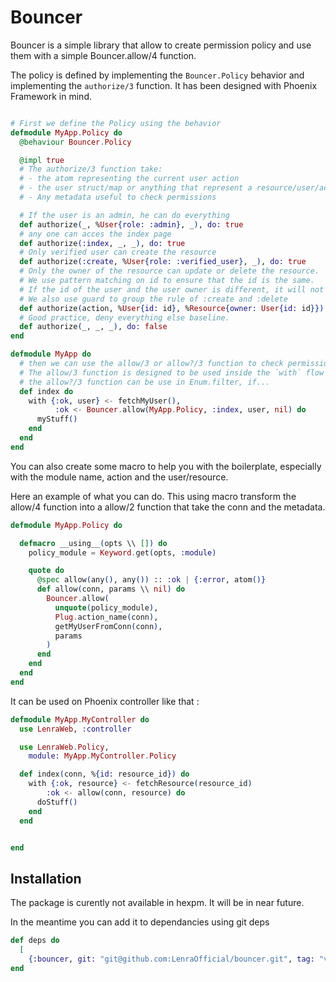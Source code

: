 # Bouncer

Bouncer is a simple library that allow to create permission policy and use them with a simple Bouncer.allow/4 function.

The policy is defined by implementing the ```Bouncer.Policy``` behavior and implementing the ```authorize/3``` function. It has been designed with Phoenix Framework in mind.
```elixir

# First we define the Policy using the behavior
defmodule MyApp.Policy do
  @behaviour Bouncer.Policy

  @impl true
  # The authorize/3 function take:  
  # - the atom representing the current user action
  # - the user struct/map or anything that represent a resource/user/account
  # - Any metadata useful to check permissions

  # If the user is an admin, he can do everything
  def authorize(_, %User{role: :admin}, _), do: true
  # any one can acces the index page
  def authorize(:index, _, _), do: true
  # Only verified user can create the resource
  def authorize(:create, %User{role: :verified_user}, _), do: true
  # Only the owner of the resource can update or delete the resource.
  # We use pattern matching on id to ensure that the id is the same.
  # If the id of the user and the user owner is different, it will not match.
  # We also use guard to group the rule of :create and :delete
  def authorize(action, %User{id: id}, %Resource{owner: User{id: id}}) when action in [:create, :delete], do: true
  # Good practice, deny everything else baseline.
  def authorize(_, _, _), do: false
end

defmodule MyApp do
  # then we can use the allow/3 or allow?/3 function to check permissions.
  # The allow/3 function is designed to be used inside the `with` flow control.
  # the allow?/3 function can be use in Enum.filter, if...
  def index do
    with {:ok, user} <- fetchMyUser(),
          :ok <- Bouncer.allow(MyApp.Policy, :index, user, nil) do
      myStuff()
    end
  end
end

```

You can also create some macro to help you with the boilerplate, especially with the module name, action and the user/resource.

Here an example of what you can do. This using macro transform the allow/4 function into a allow/2 function that take the conn and the metadata.

```elixir
defmodule MyApp.Policy do

  defmacro __using__(opts \\ []) do
    policy_module = Keyword.get(opts, :module)

    quote do
      @spec allow(any(), any()) :: :ok | {:error, atom()}
      def allow(conn, params \\ nil) do
        Bouncer.allow(
          unquote(policy_module),
          Plug.action_name(conn),
          getMyUserFromConn(conn),
          params
        )
      end
    end
  end
end

```

It can be used on Phoenix controller like that : 
```elixir
defmodule MyApp.MyController do
  use LenraWeb, :controller

  use LenraWeb.Policy,
    module: MyApp.MyController.Policy

  def index(conn, %{id: resource_id}) do
    with {:ok, resource} <- fetchResource(resource_id)
        :ok <- allow(conn, resource) do
      doStuff()
    end
  end


end
```

## Installation

The package is curently not available in hexpm. It will be in near future.

In the meantime you can add it to dependancies using git deps

```elixir
def deps do
  [
    {:bouncer, git: "git@github.com:LenraOfficial/bouncer.git", tag: "v1.0.0-beta.1"}
end
```
